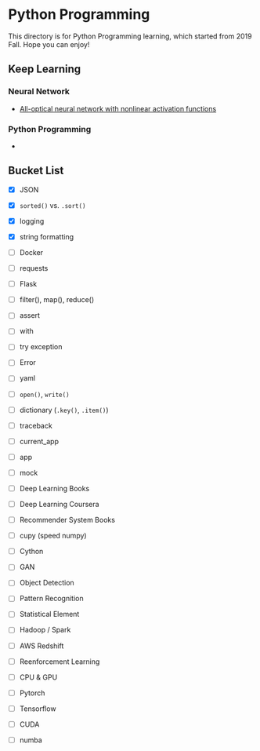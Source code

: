 # Python Programming
This directory is for Python Programming learning, which started from 2019 Fall. Hope you can enjoy! 

## Keep Learning
### Neural Network
- [All-optical neural network with nonlinear activation functions](https://www.osapublishing.org/DirectPDFAccess/DBCBC302-A6A8-2368-0588F11D87F265FF_417261/optica-6-9-1132.pdf?da=1&id=417261&seq=0&mobile=no)

### Python Programming 
- 

## Bucket List
- [X] JSON
- [X] `sorted()` vs. `.sort()`
- [X] logging
- [X] string formatting
- [ ] Docker
- [ ] requests 
- [ ] Flask
- [ ] filter(), map(), reduce()
- [ ] assert
- [ ] with
- [ ] try exception
- [ ] Error
- [ ] yaml
- [ ] `open()`, `write()`
- [ ] dictionary (`.key()`, `.item()`)
- [ ] traceback 
- [ ] current_app
- [ ] app
- [ ] mock
- [ ] Deep Learning Books
- [ ] Deep Learning Coursera
- [ ] Recommender System Books
- [ ] cupy (speed numpy)
- [ ] Cython 
- [ ] GAN
- [ ] Object Detection
- [ ] Pattern Recognition
- [ ] Statistical Element
- [ ] Hadoop / Spark 
- [ ] AWS Redshift
- [ ] Reenforcement Learning
- [ ] CPU & GPU
- [ ] Pytorch
- [ ] Tensorflow
- [ ] CUDA
- [ ] numba


